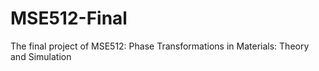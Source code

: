 # MSE512-Final
The final project of MSE512: Phase Transformations in Materials: Theory and Simulation
